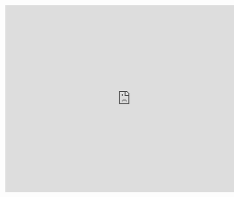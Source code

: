 <iframe src="https://www.google.com/calendar/embed?showTitle=0&amp;showPrint=0&amp;showTabs=0&amp;height=600&amp;wkst=1&amp;bgcolor=%23FFFFFF&amp;src=ibl40pqn05j5gh3dloaqd4hrt28qkaca%40import.calendar.google.com&amp;color=%23B1440E&amp;src=gi8ik3ig0td2p4gpmspda7dnbc%40group.calendar.google.com&amp;color=%2388880E&amp;src=msua4c56rlbhjclipc95uel6dc%40group.calendar.google.com&amp;color=%23875509&amp;src=a9vdqjjkrmvoj9qprbq278icd0%40group.calendar.google.com&amp;color=%232F6309&amp;ctz=America%2FNew_York" style=" border-width:0 " width="800" height="600" frameborder="0" scrolling="no"></iframe>

